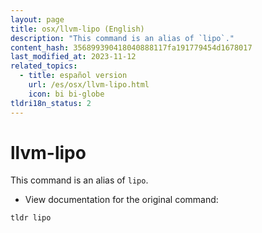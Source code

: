 ```yaml
---
layout: page
title: osx/llvm-lipo (English)
description: "This command is an alias of `lipo`."
content_hash: 356899390418040888117fa191779454d1678017
last_modified_at: 2023-11-12
related_topics:
  - title: español version
    url: /es/osx/llvm-lipo.html
    icon: bi bi-globe
tldri18n_status: 2
---
```

# llvm-lipo

This command is an alias of `lipo`.

- View documentation for the original command:

`tldr lipo`
